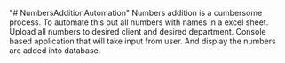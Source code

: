 "# NumbersAdditionAutomation" 
Numbers addition is a cumbersome process.
To automate this put all numbers with names in a excel sheet.
Upload all numbers to desired client and desired department.
Console based application that will take input from user.
And display the numbers are added into database.
